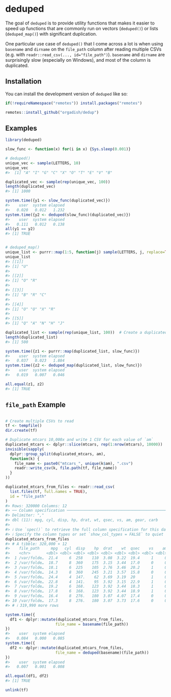 
<!-- README.md is generated from README.Rmd. Please edit that file -->

# deduped

<!-- badges: start -->
<!-- badges: end -->

The goal of `deduped` is to provide utility functions that makes it
easier to speed up functions that are commonly run on vectors
(`deduped()`) or lists (`deduped_map()`) with significant duplication.

One particular use case of `deduped()` that I come across a lot is when
using `basename` and `dirname` on the `file_path` column after reading
multiple CSVs (e.g. with `readr::read_csv(..., id="file_path")`).
`basename` and `dirname` are surprisingly slow (especially on Windows),
and most of the column is duplicated.

## Installation

You can install the development version of `deduped` like so:

``` r
if(!requireNamespace("remotes")) install.packages("remotes")

remotes::install_github("orgadish/dedup")
```

## Examples

``` r
library(deduped)

slow_func <- function(x) for(i in x) {Sys.sleep(0.001)}

# deduped()
unique_vec <- sample(LETTERS, 10)
unique_vec
#>  [1] "A" "I" "G" "C" "X" "O" "T" "E" "V" "B"

duplicated_vec <- sample(rep(unique_vec, 100))
length(duplicated_vec)
#> [1] 1000

system.time({y1 <- slow_func(duplicated_vec)})
#>    user  system elapsed 
#>   0.020   0.012   1.232
system.time({y2 <- deduped(slow_func)(duplicated_vec)})
#>    user  system elapsed 
#>   0.111   0.012   0.138
all(y1 == y2)
#> [1] TRUE


# deduped_map()
unique_list <- purrr::map(1:5, function(j) sample(LETTERS, j, replace=TRUE))
unique_list
#> [[1]]
#> [1] "U"
#> 
#> [[2]]
#> [1] "O" "R"
#> 
#> [[3]]
#> [1] "B" "R" "C"
#> 
#> [[4]]
#> [1] "O" "O" "X" "R"
#> 
#> [[5]]
#> [1] "Q" "A" "N" "H" "J"

duplicated_list <- sample(rep(unique_list, 100))  # Create a duplicated list
length(duplicated_list)
#> [1] 500

system.time({z1 <- purrr::map(duplicated_list, slow_func)})
#>    user  system elapsed 
#>   0.037   0.023   1.884
system.time({z2 <- deduped_map(duplicated_list, slow_func)})
#>    user  system elapsed 
#>   0.019   0.007   0.046

all.equal(z1, z2)
#> [1] TRUE
```

## `file_path` Example

``` r

# Create multiple CSVs to read
tf <- tempfile()
dir.create(tf)

# Duplicate mtcars 10,000x and write 1 CSV for each value of `am`
duplicated_mtcars <- dplyr::slice(mtcars, rep(1:nrow(mtcars), 10000))
invisible(sapply(
  dplyr::group_split(duplicated_mtcars, am),
  function(k) {
    file_name <- paste0("mtcars_", unique(k$am), ".csv")
    readr::write_csv(k, file.path(tf, file_name))
  }
))

duplicated_mtcars_from_files <- readr::read_csv(
  list.files(tf, full.names = TRUE),
  id = "file_path"
)
#> Rows: 320000 Columns: 12
#> ── Column specification ────────────────────────────────────────────────────────
#> Delimiter: ","
#> dbl (11): mpg, cyl, disp, hp, drat, wt, qsec, vs, am, gear, carb
#> 
#> ℹ Use `spec()` to retrieve the full column specification for this data.
#> ℹ Specify the column types or set `show_col_types = FALSE` to quiet this message.
duplicated_mtcars_from_files
#> # A tibble: 320,000 × 12
#>    file_path     mpg   cyl  disp    hp  drat    wt  qsec    vs    am  gear  carb
#>    <chr>       <dbl> <dbl> <dbl> <dbl> <dbl> <dbl> <dbl> <dbl> <dbl> <dbl> <dbl>
#>  1 /var/folde…  21.4     6  258    110  3.08  3.22  19.4     1     0     3     1
#>  2 /var/folde…  18.7     8  360    175  3.15  3.44  17.0     0     0     3     2
#>  3 /var/folde…  18.1     6  225    105  2.76  3.46  20.2     1     0     3     1
#>  4 /var/folde…  14.3     8  360    245  3.21  3.57  15.8     0     0     3     4
#>  5 /var/folde…  24.4     4  147.    62  3.69  3.19  20       1     0     4     2
#>  6 /var/folde…  22.8     4  141.    95  3.92  3.15  22.9     1     0     4     2
#>  7 /var/folde…  19.2     6  168.   123  3.92  3.44  18.3     1     0     4     4
#>  8 /var/folde…  17.8     6  168.   123  3.92  3.44  18.9     1     0     4     4
#>  9 /var/folde…  16.4     8  276.   180  3.07  4.07  17.4     0     0     3     3
#> 10 /var/folde…  17.3     8  276.   180  3.07  3.73  17.6     0     0     3     3
#> # ℹ 319,990 more rows

system.time({
  df1 <- dplyr::mutate(duplicated_mtcars_from_files, 
                      file_name = basename(file_path))
})
#>    user  system elapsed 
#>   0.084   0.000   0.085
system.time({
  df2 <- dplyr::mutate(duplicated_mtcars_from_files, 
                      file_name = deduped(basename)(file_path))
})
#>    user  system elapsed 
#>   0.007   0.001   0.008

all.equal(df1, df2)
#> [1] TRUE

unlink(tf)
```
